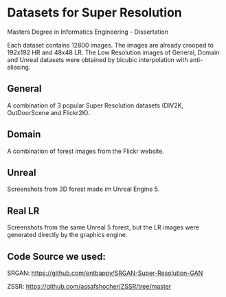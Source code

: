 # Datasets for Super Resolution
Masters Degree in Informatics Engineering - Dissertation

Each dataset contains 12800 images.
The images are already crooped to 192x192 HR and 48x48 LR.
The Low Resolution images of General, Domain and Unreal datasets were obtained by bicubic interpolation with anti-aliasing.

## General
A combination of 3 popular Super Resolution datasets (DIV2K, OutDoorScene and Flickr2K).

## Domain
A combination of forest images from the Flickr website.

## Unreal
Screenshots from 3D forest made im Unreal Engine 5.

## Real LR
Screenshots from the same Unreal 5 forest, but the LR images were generated directly by the graphics engine.



## Code Source we used:

SRGAN:
https://github.com/entbappy/SRGAN-Super-Resolution-GAN

ZSSR:
https://github.com/assafshocher/ZSSR/tree/master
